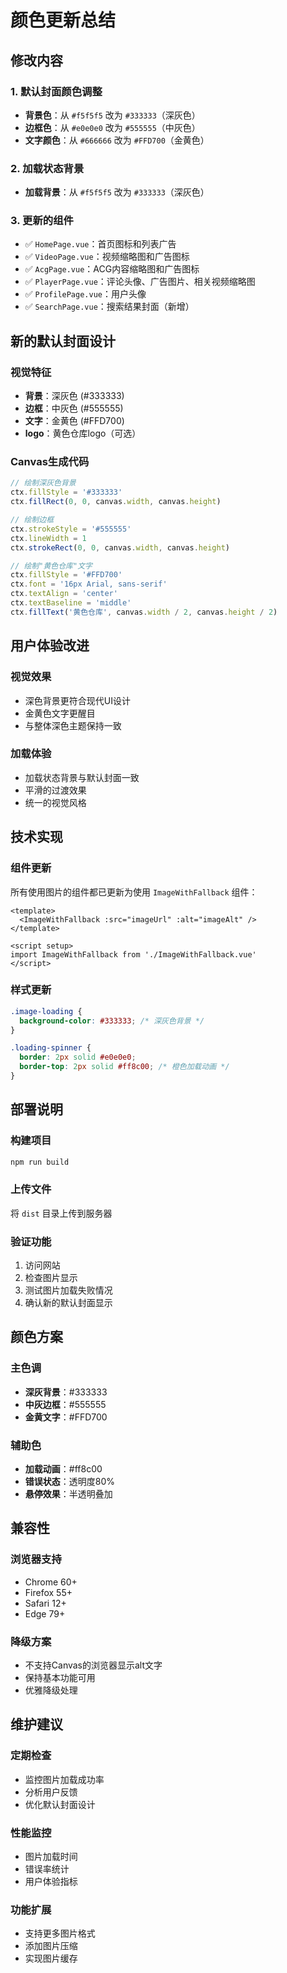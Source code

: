 # 颜色更新总结

## 修改内容

### 1. 默认封面颜色调整
- **背景色**：从 `#f5f5f5` 改为 `#333333`（深灰色）
- **边框色**：从 `#e0e0e0` 改为 `#555555`（中灰色）
- **文字颜色**：从 `#666666` 改为 `#FFD700`（金黄色）

### 2. 加载状态背景
- **加载背景**：从 `#f5f5f5` 改为 `#333333`（深灰色）

### 3. 更新的组件
- ✅ `HomePage.vue`：首页图标和列表广告
- ✅ `VideoPage.vue`：视频缩略图和广告图标
- ✅ `AcgPage.vue`：ACG内容缩略图和广告图标
- ✅ `PlayerPage.vue`：评论头像、广告图片、相关视频缩略图
- ✅ `ProfilePage.vue`：用户头像
- ✅ `SearchPage.vue`：搜索结果封面（新增）

## 新的默认封面设计

### 视觉特征
- **背景**：深灰色 (#333333)
- **边框**：中灰色 (#555555)
- **文字**：金黄色 (#FFD700)
- **logo**：黄色仓库logo（可选）

### Canvas生成代码
```javascript
// 绘制深灰色背景
ctx.fillStyle = '#333333'
ctx.fillRect(0, 0, canvas.width, canvas.height)

// 绘制边框
ctx.strokeStyle = '#555555'
ctx.lineWidth = 1
ctx.strokeRect(0, 0, canvas.width, canvas.height)

// 绘制"黄色仓库"文字
ctx.fillStyle = '#FFD700'
ctx.font = '16px Arial, sans-serif'
ctx.textAlign = 'center'
ctx.textBaseline = 'middle'
ctx.fillText('黄色仓库', canvas.width / 2, canvas.height / 2)
```

## 用户体验改进

### 视觉效果
- 深色背景更符合现代UI设计
- 金黄色文字更醒目
- 与整体深色主题保持一致

### 加载体验
- 加载状态背景与默认封面一致
- 平滑的过渡效果
- 统一的视觉风格

## 技术实现

### 组件更新
所有使用图片的组件都已更新为使用 `ImageWithFallback` 组件：

```vue
<template>
  <ImageWithFallback :src="imageUrl" :alt="imageAlt" />
</template>

<script setup>
import ImageWithFallback from './ImageWithFallback.vue'
</script>
```

### 样式更新
```css
.image-loading {
  background-color: #333333; /* 深灰色背景 */
}

.loading-spinner {
  border: 2px solid #e0e0e0;
  border-top: 2px solid #ff8c00; /* 橙色加载动画 */
}
```

## 部署说明

### 构建项目
```bash
npm run build
```

### 上传文件
将 `dist` 目录上传到服务器

### 验证功能
1. 访问网站
2. 检查图片显示
3. 测试图片加载失败情况
4. 确认新的默认封面显示

## 颜色方案

### 主色调
- **深灰背景**：#333333
- **中灰边框**：#555555
- **金黄文字**：#FFD700

### 辅助色
- **加载动画**：#ff8c00
- **错误状态**：透明度80%
- **悬停效果**：半透明叠加

## 兼容性

### 浏览器支持
- Chrome 60+
- Firefox 55+
- Safari 12+
- Edge 79+

### 降级方案
- 不支持Canvas的浏览器显示alt文字
- 保持基本功能可用
- 优雅降级处理

## 维护建议

### 定期检查
- 监控图片加载成功率
- 分析用户反馈
- 优化默认封面设计

### 性能监控
- 图片加载时间
- 错误率统计
- 用户体验指标

### 功能扩展
- 支持更多图片格式
- 添加图片压缩
- 实现图片缓存
